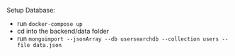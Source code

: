 

Setup Database:
* run `docker-compose up`
* cd into the backend/data folder
* run `mongoimport --jsonArray --db usersearchdb --collection users --file data.json`